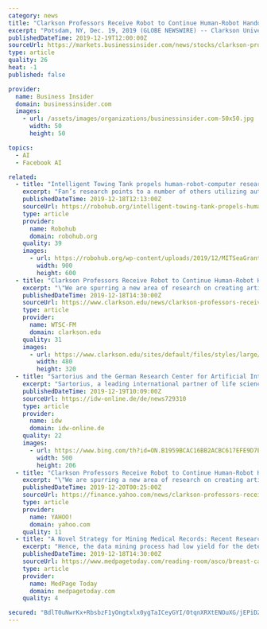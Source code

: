 ```yaml
---
category: news
title: "Clarkson Professors Receive Robot to Continue Human-Robot Handover Interaction Research"
excerpt: "Potsdam, NY, Dec. 19, 2019 (GLOBE NEWSWIRE) -- Clarkson University Computer Science Assistant Professors Natasha and Sean Banerjee recently received a new mobile grasp robot through a joint Facebook and Carnegie Mellon ... \"We are spurring a new area of research on creating artificial intelligence (AI) algorithms for robots that are human ..."
publishedDateTime: 2019-12-19T12:00:00Z
sourceUrl: https://markets.businessinsider.com/news/stocks/clarkson-professors-receive-robot-to-continue-human-robot-handover-interaction-research-1028775437
type: article
quality: 26
heat: -1
published: false

provider:
  name: Business Insider
  domain: businessinsider.com
  images:
    - url: /assets/images/organizations/businessinsider.com-50x50.jpg
      width: 50
      height: 50

topics:
  - AI
  - Facebook AI

related:
  - title: "Intelligent Towing Tank propels human-robot-computer research"
    excerpt: "Fan’s research points to a number of others utilizing automation and artificial intelligence in science: At Caltech, a robot scientist named “Adam” generates and tests hypotheses; at the Defense Advanced Research Projects Agency, the Big Mechanism program reads tens of thousands of research papers to generate new models. Similarly ..."
    publishedDateTime: 2019-12-18T12:13:00Z
    sourceUrl: https://robohub.org/intelligent-towing-tank-propels-human-robot-computer-research/
    type: article
    provider:
      name: Robohub
      domain: robohub.org
    quality: 39
    images:
      - url: https://robohub.org/wp-content/uploads/2019/12/MITSeaGrant_ITT_Intelligent_Towing_Tank_VIV.png
        width: 900
        height: 600
  - title: "Clarkson Professors Receive Robot to Continue Human-Robot Handover Interaction Research"
    excerpt: "\"We are spurring a new area of research on creating artificial intelligence (AI) algorithms for robots that are human-aware. There is a pretty broad research area on human-robot interaction or HRI, but a lot of this research has focused on experimental or toy problems. My research makes novel contributions to HRI by assessing how to ensure a ..."
    publishedDateTime: 2019-12-18T14:30:00Z
    sourceUrl: https://www.clarkson.edu/news/clarkson-professors-receive-robot-continue-human-robot-handover-interaction-research
    type: article
    provider:
      name: WTSC-FM
      domain: clarkson.edu
    quality: 31
    images:
      - url: https://www.clarkson.edu/sites/default/files/styles/large/public/media/image/2019-12/robot-grant.jpg?itok=OgYNyCEL
        width: 480
        height: 320
  - title: "Sartorius and the German Research Center for Artificial Intelligence launch joint research laboratory"
    excerpt: "Sartorius, a leading international partner of life science research and the biopharmaceutical industry, and the German Research Center for Artificial Intelligence (DFKI) have established the Sartorius AI Lab (SAIL) research laboratory. On the DFKI campus in Kaiserslautern, the use of artificial intelligence (AI) in Sartorius products and ..."
    publishedDateTime: 2019-12-19T10:09:00Z
    sourceUrl: https://idw-online.de/de/news729310
    type: article
    provider:
      name: idw
      domain: idw-online.de
    quality: 22
    images:
      - url: https://www.bing.com/th?id=ON.B1959BCAC16BB2ACBC617EFE9D7E9E0B
        width: 500
        height: 206
  - title: "Clarkson Professors Receive Robot to Continue Human-Robot Handover Interaction Research"
    excerpt: "\"We are spurring a new area of research on creating artificial intelligence (AI) algorithms for robots that are human-aware. There is a pretty broad research area on human-robot interaction or HRI, but a lot of this research has focused on experimental or toy problems. My research makes novel contributions to HRI by assessing how to ensure a ..."
    publishedDateTime: 2019-12-20T00:25:00Z
    sourceUrl: https://finance.yahoo.com/news/clarkson-professors-receive-robot-continue-130010673.html
    type: article
    provider:
      name: YAHOO!
      domain: yahoo.com
    quality: 11
  - title: "A Novel Strategy for Mining Medical Records: Recent Research Context"
    excerpt: "Hence, the data mining process had low yield for the detection of metastatic disease. The new method is a natural language processing (NLP) model that detects the presence and timing of metastatic breast cancer recurrence using clinical notes from the EMR, which is used in several hospitals including Stanford Health Care. In addition ..."
    publishedDateTime: 2019-12-18T14:30:00Z
    sourceUrl: https://www.medpagetoday.com/reading-room/asco/breast-cancer/83937
    type: article
    provider:
      name: MedPage Today
      domain: medpagetoday.com
    quality: 4

secured: "BdlT0uNwrKx+RbsbzF1yOngtxlx0ygTaICeyGYI/OtqnXRXtENOuXG/jEPiDZGmuz8kaqmvL80LJgcS3GVJg4xCzECBrGVYaoO++M0TEx0LjCdPrc5lakcYLsmll4f3BmFUTw8IU75pjMcRShQ9AXPt/E/2qWiSXeQ9ZSBJHoVYIiTvNUGj249AB0wHfDIromvA23QeKVbsMJRMaztN683TCSpyXWfotuUWuH87eIHigJpxCyp/xutCrb+xJjnjL38GxyUX8/LKOEZakKoN0tw==;rCdqqfGzvJQfnrRaFNtZzQ=="
---
```



